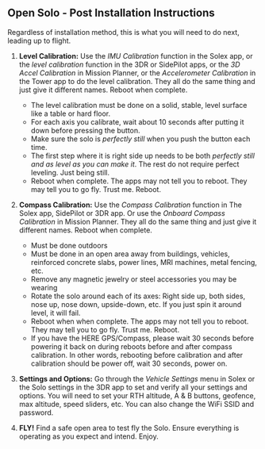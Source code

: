 ## Open Solo - Post Installation Instructions ##
Regardless of installation method, this is what you will need to do next, leading up to flight.

1. **Level Calibration:** Use the _IMU Calibration_ function in the Solex app, or the _level calibration_ function in the 3DR or SidePilot apps, or the _3D Accel Calibration_ in Mission Planner, or the _Accelerometer Calibration_ in the Tower app to do the level calibration. They all do the same thing and just give it different names.  Reboot when complete.
   - The level calibration must be done on a solid, stable, level surface like a table or hard floor.
   - For each axis you calibrate, wait about 10 seconds after putting it down before pressing the button.
   - Make sure the solo is _perfectly still_ when you push the button each time.
   - The first step where it is right side up needs to be both _perfectly still and as level as you can make it_. The rest do not require perfect leveling.  Just being still.
   - Reboot when complete. The apps may not tell you to reboot. They may tell you to go fly. Trust me. Reboot.

2. **Compass Calibration:** Use the _Compass Calibration_ function in The Solex app, SidePilot or 3DR app. Or use the _Onboard Compass Calibration_ in Mission Planner. They all do the same thing and just give it different names.  Reboot when complete.
   - Must be done outdoors
   - Must be done in an open area away from buildings, vehicles, reinforced concrete slabs, power lines, MRI machines, metal fencing, etc.
   - Remove any magnetic jewelry or steel accessories you may be wearing
   - Rotate the solo around each of its axes: Right side up, both sides, nose up, nose down, upside-down, etc. If you just spin it around level, it will fail.
   - Reboot when when complete. The apps may not tell you to reboot. They may tell you to go fly. Trust me. Reboot.
   - If you have the HERE GPS/Compass, please wait 30 seconds before powering it back on during reboots before and after compass calibration. In other words, rebooting before calibration and after calibration should be power off, wait 30 seconds, power on.

3. **Settings and Options:** Go through the _Vehicle Settings_ menu in Solex or the Solo settings in the 3DR app to set and verify all your settings and options.  You will need to set your RTH altitude, A & B buttons, geofence, max altitude, speed sliders, etc.  You can also change the WiFi SSID and password.

4. **FLY!** Find a safe open area to test fly the Solo. Ensure everything is operating as you expect and intend. Enjoy.
